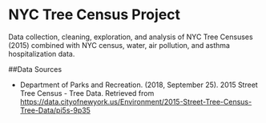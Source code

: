 # NYC Tree Census Project
Data collection, cleaning, exploration, and analysis of NYC Tree Censuses (2015) combined with NYC census, water, air pollution, and asthma hospitalization data. 

##Data Sources
- Department of Parks and Recreation. (2018, September 25). 2015 Street Tree Census - Tree Data. Retrieved from https://data.cityofnewyork.us/Environment/2015-Street-Tree-Census-Tree-Data/pi5s-9p35 
